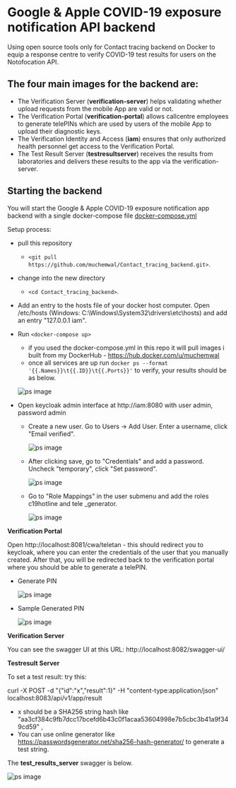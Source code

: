 # Google & Apple COVID-19 exposure notification API backend

Using open source tools only for Contact tracing backend on Docker to equip a response centre to verify COVID-19 test results for users on the Notofocation API.

## The four main images for the backend are:

* The Verification Server (**verification-server**) helps validating whether upload requests from the mobile App are valid or not.
* The Verification Portal (**verification-portal**) allows callcentre employees to generate telePINs which are used by users of the mobile App to upload their diagnostic keys.
* The Verification Identity and Access  (**iam**) ensures that only authorized health personnel get access to the Verification Portal.
* The Test Result Server (**testresultserver**) receives the results from laboratories and delivers these results to the app via the verification-server.

## Starting the backend
You will start the Google & Apple COVID-19 exposure notification app backend with a single docker-compose file [docker-compose.yml](https://raw.githubusercontent.com/muchemwal/Contact_tracing_backend/master/docker-compose.yml)

Setup process:
* pull this repository
  * `<git pull https://github.com/muchemwal/Contact_tracing_backend.git>`.
* change into the new directory 
  * `<cd Contact_tracing_backend>`. 
* Add an entry to the hosts file of your docker host computer. Open /etc/hosts (Windows: C:\Windows\System32\drivers\etc\hosts) and add an entry "127.0.0.1 iam".
* Run `<docker-compose up>` 
  * if you used the docker-compose.yml in this repo it will pull images i built from my DockerHub - https://hub.docker.com/u/muchemwal
  * once all services are up run `docker ps --format '{{.Names}}\t{{.ID}}\t{{.Ports}}'` to verify, your results should be as below.
   
   ![ps image](/images/docker_ps.png)
  
* Open keycloak admin interface at http://iam:8080 with user admin, password admin
  * Create a new user. Go to Users -> Add User. Enter a username, click "Email verified".
  
    ![ps image](/images/add_user.png)
    
  * After clicking save, go to "Credentials" and add a password. Uncheck "temporary",  click "Set password".
  
    ![ps image](/images/credentials.png)
  
  * Go to "Role Mappings" in the user submenu and add the roles c19hotline and tele
  _generator.

    ![ps image](/images/roles.png)

__Verification Portal__

Open http://localhost:8081/cwa/teletan - this should redirect you to keycloak, where you can enter the credentials of the user that you manually created.
After that, you will be redirected back to the verification portal where you should be able to generate a telePIN.

* Generate PIN

  ![ps image](/images/generate_pin.png)
  
* Sample Generated PIN

  ![ps image](/images/pin.png)

__Verification Server__

You can see the swagger UI at this URL: http://localhost:8082/swagger-ui/

__Testresult Server__

To set a test result: try this:

curl -X POST -d "{\"id\":\"x\",\"result\":1}" -H "content-type:application/json" localhost:8083/api/v1/app/result
 * x should be a SHA256 string hash like "aa3cf384c9fb7dcc17bcefd6b43c0f1acaa53604998e7b5cbc3b41a9f349cd59" , 
 * You can use online generator like https://passwordsgenerator.net/sha256-hash-generator/ to generate a test string.
 

The **test_results_server** swagger is below.

  ![ps image](/images/test_result_swagger.png)
